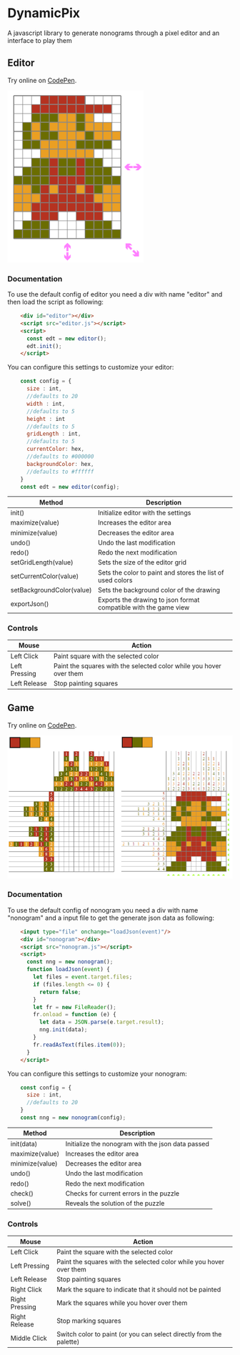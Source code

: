 # DynamicPix
A javascript library to generate nonograms through a pixel editor and an interface to play them

## Editor
Try online on [CodePen](https://codepen.io/kazluBR/full/WNpvEJz).

![alt text](/docs/editor_view.png)

### Documentation
To use the default config of editor you need a div with name "editor" and then load the script as following:

```html
    <div id="editor"></div>
    <script src="editor.js"></script>
    <script>
      const edt = new editor();
	  edt.init();
    </script>
```

You can configure this settings to customize your editor:

```javascript
    const config = {
      size : int,
      //defaults to 20
      width : int, 
      //defaults to 5
      height : int 
      //defaults to 5
      gridLength : int, 
      //defaults to 5
      currentColor: hex, 
      //defaults to #000000
      backgroundColor: hex, 
      //defaults to #ffffff
    }
    const edt = new editor(config);
```

| Method | Description |
| - | - |
| init() | Initialize editor with the settings |
| maximize(value) | Increases the editor area |
| minimize(value) | Decreases the editor area |
| undo() | Undo the last modification |
| redo() | Redo the next modification |
| setGridLength(value) | Sets the size of the editor grid |
| setCurrentColor(value) | Sets the color to paint and stores the list of used colors |
| setBackgroundColor(value) | Sets the background color of the drawing |
| exportJson() | Exports the drawing to json format compatible with the game view |

### Controls
| Mouse | Action |
| - | - |
| Left Click | Paint square with the selected color |
| Left Pressing | Paint the squares with the selected color while you hover over them |
| Left Release | Stop painting squares |

## Game
Try online on [CodePen](https://codepen.io/kazluBR/full/pJqrgY).

![alt text](/docs/game_view.png)

### Documentation
To use the default config of nonogram you need a div with name "nonogram" and a input file to get the generate json data as following:

```html
    <input type="file" onchange="loadJson(event)"/>
    <div id="nonogram"></div>
    <script src="nonogram.js"></script>
    <script>
      const nng = new nonogram();
      function loadJson(event) {
        let files = event.target.files;
        if (files.length <= 0) {
          return false;
        }
        let fr = new FileReader();
        fr.onload = function (e) {
          let data = JSON.parse(e.target.result);
          nng.init(data);
        }
        fr.readAsText(files.item(0));
      }
    </script>
```

You can configure this settings to customize your nonogram:

```javascript
    const config = {
      size : int,
      //defaults to 20
    }
    const nng = new nonogram(config);
```

| Method | Description |
| - | - |
| init(data) | Initialize the nonogram with the json data passed |
| maximize(value) | Increases the editor area |
| minimize(value) | Decreases the editor area |
| undo() | Undo the last modification |
| redo() | Redo the next modification |
| check() | Checks for current errors in the puzzle |
| solve() | Reveals the solution of the puzzle |

### Controls
| Mouse | Action |
| - | - |
| Left Click | Paint the square with the selected color |
| Left Pressing | Paint the squares with the selected color while you hover over them |
| Left Release | Stop painting squares |
| Right Click | Mark the square to indicate that it should not be painted  |
| Right Pressing | Mark the squares while you hover over them |
| Right Release | Stop marking squares |
| Middle Click | Switch color to paint (or you can select directly from the palette) |